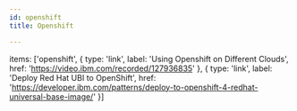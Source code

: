 ```yaml
---
id: openshift
title: Openshift

---
```

items: ['openshift', {
          type: 'link',
          label: 'Using Openshift on Different Clouds', 
          href: 'https://video.ibm.com/recorded/127936835' 
        }, {
          type: 'link',
          label: 'Deploy Red Hat UBI to OpenShift', 
          href: 'https://developer.ibm.com/patterns/deploy-to-openshift-4-redhat-universal-base-image/' 
        }]